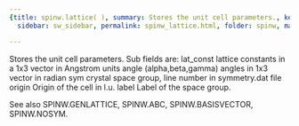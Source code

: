 ```yaml
---
{title: spinw.lattice( ), summary: Stores the unit cell parameters., keywords: sample,
  sidebar: sw_sidebar, permalink: spinw_lattice.html, folder: spinw, mathjax: 'true'}

---
```

Stores the unit cell parameters.
Sub fields are:
  lat_const   lattice constants in a 1x3 vector in Angstrom units
  angle       (alpha,beta,gamma) angles in 1x3 vector in radian
  sym         crystal space group, line number in symmetry.dat file
  origin      Origin of the cell in l.u.
  label       Label of the space group.
 
See also SPINW.GENLATTICE, SPINW.ABC, SPINW.BASISVECTOR, SPINW.NOSYM.

